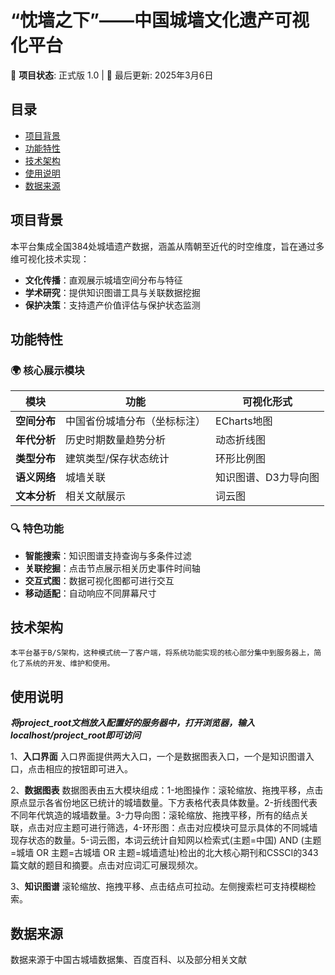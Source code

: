 # “忱墙之下”——中国城墙文化遗产可视化平台

📌 **项目状态**: 正式版 1.0  | 📅 最后更新: 2025年3月6日

## 目录
- [项目背景](#项目背景)
- [功能特性](#功能特性)
- [技术架构](#技术架构)
- [使用说明](#使用说明)
- [数据来源](#数据来源)

## 项目背景
本平台集成全国384处城墙遗产数据，涵盖从隋朝至近代的时空维度，旨在通过多维可视化技术实现：
- **文化传播**：直观展示城墙空间分布与特征
- **学术研究**：提供知识图谱工具与关联数据挖掘
- **保护决策**：支持遗产价值评估与保护状态监测

## 功能特性
### 🌍 核心展示模块
| 模块 | 功能 | 可视化形式 |
|------|------|------------|
| **空间分布** | 中国省份城墙分布（坐标标注） | ECharts地图 |
| **年代分析** | 历史时期数量趋势分析 | 动态折线图 |
| **类型分布** | 建筑类型/保存状态统计 | 环形比例图 |
| **语义网络** | 城墙关联 | 知识图谱、D3力导向图 |
| **文本分析** | 相关文献展示| 词云图 |

### 🔍 特色功能
- **智能搜索**：知识图谱支持查询与多条件过滤
- **关联挖掘**：点击节点展示相关历史事件时间轴
- **交互式图**：数据可视化图都可进行交互
- **移动适配**：自动响应不同屏幕尺寸

## 技术架构
	本平台基于B/S架构，这种模式统一了客户端，将系统功能实现的核心部分集中到服务器上，简化了系统的开发、维护和使用。

## 使用说明

***将project_root文档放入配置好的服务器中，打开浏览器，输入localhost/project_root即可访问***

1、**入口界面**
入口界面提供两大入口，一个是数据图表入口，一个是知识图谱入口，点击相应的按钮即可进入。

2、**数据图表**
数据图表由五大模块组成：1-地图操作：滚轮缩放、拖拽平移，点击原点显示各省份地区已统计的城墙数量。下方表格代表具体数量。2-折线图代表不同年代筑造的城墙数量。3-力导向图：滚轮缩放、拖拽平移，所有的结点关联，点击对应主题可进行筛选，4-环形图：点击对应模块可显示具体的不同城墙现存状态的数量。5-词云图，本词云统计自知网以检索式(主题=中国) AND (主题=城墙 OR 主题=古城墙 OR 主题=城墙遗址)检出的北大核心期刊和CSSCI的343篇文献的题目和摘要。点击对应词汇可展现频次。

3、**知识图谱** 滚轮缩放、拖拽平移、点击结点可拉动。左侧搜索栏可支持模糊检索。
## 数据来源
数据来源于中国古城墙数据集、百度百科、以及部分相关文献